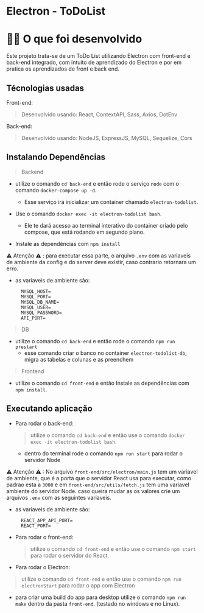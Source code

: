 # Electron - ToDoList

# 👨‍💻 O que foi desenvolvido
Este projeto trata-se de um ToDo List utilizando Electron com front-end e back-end integrado, com intuito de aprendizado do Electron e por em pratica os aprendizados de front e back end.

## Técnologias usadas

Front-end:
> Desenvolvido usando: React, ContextAPI, Sass, Axios, DotEnv

Back-end:
> Desenvolvido usando: NodeJS, ExpressJS, MySQL, Sequelize, Cors 


## Instalando Dependências

> Backend
  - utilize o comando `cd back-end` e então rode o serviço `node` com o comando `docker-compose up -d`.
    - Esse serviço irá inicializar um container chamado `electron-todolist`.

  - Use o comando `docker exec -it electron-todolist bash`.
    - Ele te dará acesso ao terminal interativo do container criado pelo compose, que está rodando em segundo plano.

  - Instale as dependências com `npm install`
  
  ⚠ Atenção ⚠ : para executar essa parte, o arquivo `.env` com as variaveis de ambiente da config e do server deve existir, caso contrario retornara um erro.
  - as variaveis de ambiente são:
    ```.env
      MYSQL_HOST=
      MYSQL_PORT=
      MYSQL_DB_NAME=
      MYSQL_USER=
      MYSQL_PASSWORD=
      API_PORT=
    ```
  
> DB
- utilize o comando `cd back-end` e então rode o comando `npm run prestart`
  - esse comando criar o banco no container `electron-todolist-db`, migra as tabelas e colunas e as preenchem

> Frontend
- utilize o comando `cd front-end` e então Instale as dependências com `npm install`.

## Executando aplicação

* Para rodar o back-end:

  > utilize o comando `cd back-end` e então use o comando `docker exec -it electron-todolist bash`.
    - dentro do terminal rode o comando `npm run start` para rodar o servidor Node 
  
⚠ Atenção ⚠ : No arquivo `front-end/src/electron/main.js` tem um variavel de ambiente, que é a porta que o servidor React usa para executar, como padrao esta a `3000` e em `front-end/src/utils/fetch.js` tem uma variavel ambiente do servidor Node. caso queira mudar as os valores crie um arquivos `.env` com as seguintes variaveis.
  - as variaveis de ambiente são:
    ```.env
      REACT_APP_API_PORT=
      REACT_PORT=
    ```
  
* Para rodar o front-end:

  > utilize o comando `cd front-end` e então use o comando `npm start` para rodar o servidor do React.
 
 * Para rodar o Electron:
 
  > utilize o comando `cd front-end` e então use o comando `npm run electronStart` para rodar o app com Electron
   - para criar uma build do app para desktop utilize o comando `npm run make` dentro da pasta `front-end`. (testado no windows e no Linux).
